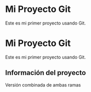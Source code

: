 # Mi Proyecto Git
Este es mi primer proyecto usando Git.

# Mi Proyecto Git
Este es mi primer proyecto usando Git.

## Información del proyecto
Versión combinada de ambas ramas
